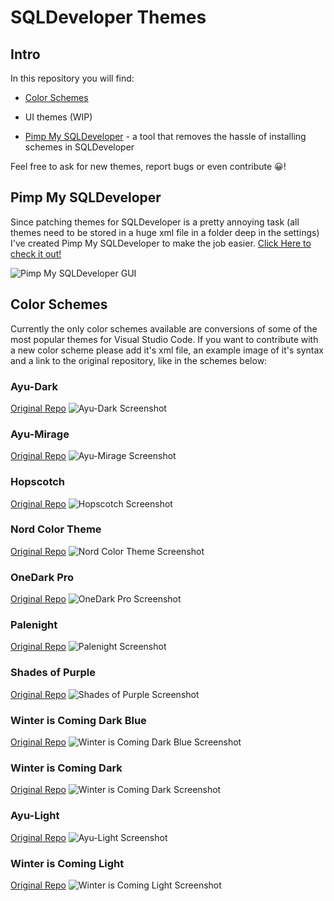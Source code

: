 # SQLDeveloper Themes

## Intro

In this repository you will find:

- [Color Schemes](#color-schemes)

- UI themes (WIP)

- [Pimp My SQLDeveloper](./PimpMySQLDeveloper.html) - a tool that removes the hassle of installing schemes in SQLDeveloper

Feel free to ask for new themes, report bugs or even contribute 😀!

## Pimp My SQLDeveloper

Since patching themes for SQLDeveloper is a pretty annoying task (all themes need to be stored in a huge xml file in a folder deep in the settings) I've created Pimp My SQLDeveloper to make the job easier. [Click Here to check it out!](./PimpMySQLDeveloper.html)

![Pimp My SQLDeveloper GUI](img/pimpmysqldeveloper/gui.png)

## Color Schemes

Currently the only color schemes available are conversions of some of the most
popular themes for Visual Studio Code. If you want to contribute with a new color scheme please add it's xml file, an example image of it's syntax and a link to the original repository, like in the schemes below:

### Ayu-Dark

[Original Repo](https://github.com/ayu-theme/vscode-ayu)
![Ayu-Dark Screenshot](img/schemes/ayu-dark.png)

### Ayu-Mirage

[Original Repo](https://github.com/ayu-theme/vscode-ayu)
![Ayu-Mirage Screenshot](img/schemes/ayu-mirage.png)

### Hopscotch

[Original Repo](https://github.com/idleberg/vscode-hopscotch)
![Hopscotch Screenshot](img/schemes/hopscotch.png)

### Nord Color Theme

[Original Repo](https://github.com/arcticicestudio/nord-visual-studio-code)
![Nord Color Theme Screenshot](img/schemes/nord.png)

### OneDark Pro

[Original Repo](https://github.com/Binaryify/OneDark-Pro)
![OneDark Pro Screenshot](img/schemes/onedark-pro.png)

### Palenight

[Original Repo](https://github.com/whizkydee/vscode-material-palenight-theme)
![Palenight Screenshot](img/schemes/palenight.png)

### Shades of Purple

[Original Repo](https://github.com/ahmadawais/shades-of-purple-vscode)
![Shades of Purple Screenshot](img/schemes/shades-of-purple.png)

### Winter is Coming Dark Blue

[Original Repo](https://github.com/johnpapa/vscode-winteriscoming)
![Winter is Coming Dark Blue Screenshot](img/schemes/winteriscoming-dark-blue.png)

### Winter is Coming Dark

[Original Repo](https://github.com/johnpapa/vscode-winteriscoming)
![Winter is Coming Dark Screenshot](img/schemes/winteriscoming-dark.png)

### Ayu-Light

[Original Repo](https://github.com/ayu-theme/vscode-ayu)
![Ayu-Light Screenshot](img/schemes/ayu-light.png)

### Winter is Coming Light

[Original Repo](https://github.com/johnpapa/vscode-winteriscoming)
![Winter is Coming Light Screenshot](img/schemes/winteriscoming-light.png)
